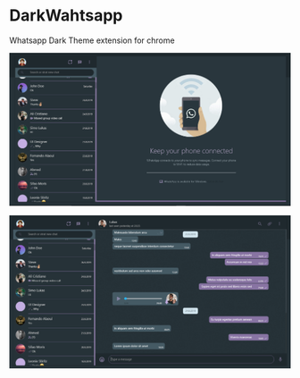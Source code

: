 # DarkWahtsapp
Whatsapp Dark Theme extension for chrome 

![alt text](https://raw.githubusercontent.com/abdes-zakari/DarkWahtsapp/master/imgs/ww5.PNG)

![alt text](https://raw.githubusercontent.com/abdes-zakari/DarkWahtsapp/master/imgs/ww8.PNG)

